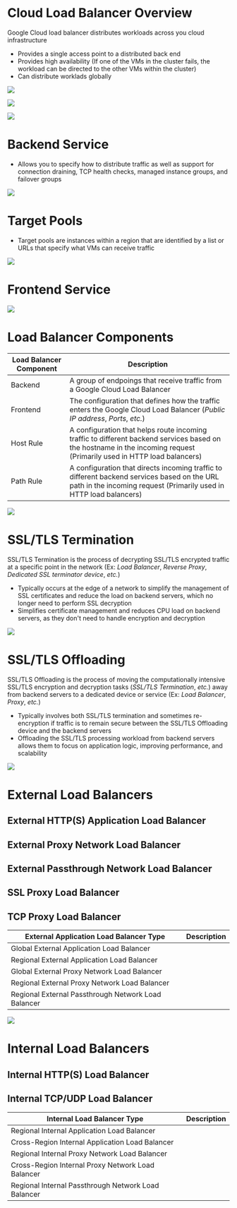 # Cloud Load Balancer Overview

Google Cloud load balancer distributes workloads across you cloud infrastructure

* Provides a single access point to a distributed back end
* Provides high availability (If one of the VMs in the cluster fails, the workload can be directed to the other VMs within the cluster)
* Can distribute worklads globally

![](https://github.com/JonmarCorpuz/SecondBrain/blob/main/Assets/sdfsdfsdfsdfsdfsdfsdfsddfasdasdasfdsfasddas.png)

![](https://github.com/JonmarCorpuz/SecondBrain/blob/main/Assets/zxxcbvvbcnbnvxcbnbmncvbvcbcvbcvbcvbcv.png)

![](https://github.com/JonmarCorpuz/SecondBrain/blob/main/Assets/Whitespace.png)

# Backend Service

* Allows you to specify how to distribute traffic as well as support for connection draining, TCP health checks, managed instance groups, and failover groups

![](https://github.com/JonmarCorpuz/SecondBrain/blob/main/Assets/Whitespace.png)

# Target Pools 

* Target pools are instances within a region that are identified by a list or URLs that specify what VMs can receive traffic

![](https://github.com/JonmarCorpuz/SecondBrain/blob/main/Assets/Whitespace.png)

# Frontend Service

![](https://github.com/JonmarCorpuz/SecondBrain/blob/main/Assets/Whitespace.png)


# Load Balancer Components

| Load Balancer Component | Description |
| --- | --- |
| Backend | A group of endpoings that receive traffic from a Google Cloud Load Balancer |
| Frontend | The configuration that defines how the traffic enters the Google Cloud Load Balancer (*Public IP address*, *Ports*, *etc.*) |
| Host Rule | A configuration that helps route incoming traffic to different backend services based on the hostname in the incoming request (Primarily used in HTTP load balancers) |
| Path Rule | A configuration that directs incoming traffic to different backend services based on the URL path in the incoming request (Primarily used in HTTP load balancers) |

![](https://github.com/JonmarCorpuz/SecondBrain/blob/main/Assets/Whitespace.png)

# SSL/TLS Termination

SSL/TLS Termination is the process of decrypting SSL/TLS encrypted traffic at a specific point in the network (Ex: *Load Balancer*, *Reverse Proxy*, *Dedicated SSL terminator device*, *etc.*)

* Typically occurs at the edge of a network to simplify the management of SSL certificates and reduce the load on backend servers, which no longer need to perform SSL decryption
* Simplifies certificate management and reduces CPU load on backend servers, as they don't need to handle encryption and decryption

![](https://github.com/JonmarCorpuz/SecondBrain/blob/main/Assets/Whitespace.png)

# SSL/TLS Offloading 

SSL/TLS Offloading is the process of moving the computationally intensive SSL/TLS encryption and decryption tasks (*SSL/TLS Termination*, *etc.*) away from backend servers to a dedicated device or service (Ex: *Load Balancer*, *Proxy*, *etc.*)

* Typically involves both SSL/TLS termination and sometimes re-encryption if traffic is to remain secure between the SSL/TLS Offloading device and the backend servers
* Offloading the SSL/TLS processing workload from backend servers allows them to focus on application logic, improving performance, and scalability

![](https://github.com/JonmarCorpuz/SecondBrain/blob/main/Assets/Whitespace.png)

# External Load Balancers

## External HTTP(S) Application Load Balancer

## External Proxy Network Load Balancer

## External Passthrough Network Load Balancer

## SSL Proxy Load Balancer

## TCP Proxy Load Balancer

| External Application Load Balancer Type | Description | 
| --- | --- |
| Global External Application Load Balancer | |
| Regional External Application Load Balancer | |
| Global External Proxy Network Load Balancer | |
| Regional External Proxy Network Load Balancer | |
| Regional External Passthrough Network Load Balancer | |

![](https://github.com/JonmarCorpuz/SecondBrain/blob/main/Assets/Whitespace.png)

# Internal Load Balancers

## Internal HTTP(S) Load Balancer

## Internal TCP/UDP Load Balancer

| Internal Load Balancer Type | Description | 
| --- | --- |
| Regional Internal Application Load Balancer | |
| Cross-Region Internal Application Load Balancer | |
| Regional Internal Proxy Network Load Balancer | |
| Cross-Region Internal Proxy Network Load Balancer | |
| Regional Internal Passthrough Network Load Balancer | |
